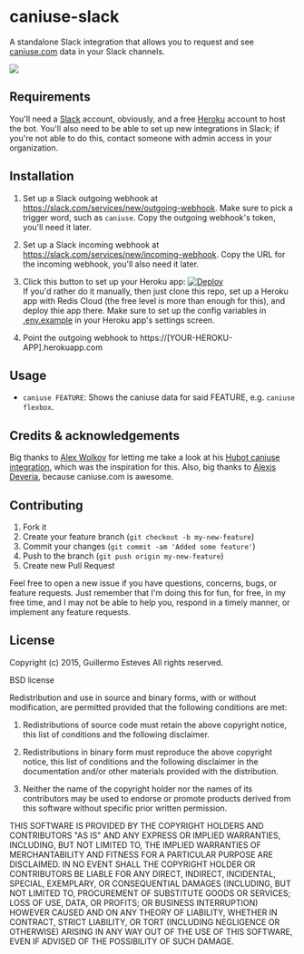 # caniuse-slack

A standalone Slack integration that allows you to request and see [caniuse.com](http://caniuse.com) data in your Slack channels.

![](http://i.imgur.com/p7kvKFI.png)

## Requirements

You'll need a [Slack](https://slack.com) account, obviously, and a free [Heroku](https://www.heroku.com/) account to host the bot. You'll also need to be able to set up new integrations in Slack; if you're not able to do this, contact someone with admin access in your organization.

## Installation

1. Set up a Slack outgoing webhook at https://slack.com/services/new/outgoing-webhook. Make sure to pick a trigger word, such as `caniuse`. Copy the outgoing webhook's token, you'll need it later.

2. Set up a Slack incoming webhook at https://slack.com/services/new/incoming-webhook. Copy the URL for the incoming webhook, you'll also need it later.

3. Click this button to set up your Heroku app: [![Deploy](https://www.herokucdn.com/deploy/button.svg)](https://heroku.com/deploy)   
If you'd rather do it manually, then just clone this repo, set up a Heroku app with Redis Cloud (the free level is more than enough for this), and deploy thie app there. Make sure to set up the config variables in
[.env.example](https://github.com/gesteves/caniuse-slack/blob/master/.env.example) in your Heroku app's settings screen.

5. Point the outgoing webhook to https://[YOUR-HEROKU-APP].herokuapp.com

## Usage

* `caniuse FEATURE`: Shows the caniuse data for said FEATURE, e.g. `caniuse flexbox`.

## Credits & acknowledgements

Big thanks to [Alex Wolkov](http://alexw.me/) for letting me take a look at his [Hubot caniuse integration](https://github.com/altryne/hubot-caniuse), which was the inspiration for this. Also, big thanks to [Alexis Deveria](https://twitter.com/Fyrd), because caniuse.com is awesome.

## Contributing

1. Fork it
2. Create your feature branch (`git checkout -b my-new-feature`)
3. Commit your changes (`git commit -am 'Added some feature'`)
4. Push to the branch (`git push origin my-new-feature`)
5. Create new Pull Request

Feel free to open a new issue if you have questions, concerns, bugs, or feature requests. Just remember that I'm doing this for fun, for free, in my free time, and I may not be able to help you, respond in a timely manner, or implement any feature requests.

## License 

Copyright (c) 2015, Guillermo Esteves
All rights reserved.

BSD license

Redistribution and use in source and binary forms, with or without modification, are permitted provided that the following conditions are met:

1. Redistributions of source code must retain the above copyright notice, this list of conditions and the following disclaimer.

2. Redistributions in binary form must reproduce the above copyright notice, this list of conditions and the following disclaimer in the documentation and/or other materials provided with the distribution.

3. Neither the name of the copyright holder nor the names of its contributors may be used to endorse or promote products derived from this software without specific prior written permission.

THIS SOFTWARE IS PROVIDED BY THE COPYRIGHT HOLDERS AND CONTRIBUTORS "AS IS" AND ANY EXPRESS OR IMPLIED WARRANTIES, INCLUDING, BUT NOT LIMITED TO, THE IMPLIED WARRANTIES OF MERCHANTABILITY AND FITNESS FOR A PARTICULAR PURPOSE ARE DISCLAIMED. IN NO EVENT SHALL THE COPYRIGHT HOLDER OR CONTRIBUTORS BE LIABLE FOR ANY DIRECT, INDIRECT, INCIDENTAL, SPECIAL, EXEMPLARY, OR CONSEQUENTIAL DAMAGES (INCLUDING, BUT NOT LIMITED TO, PROCUREMENT OF SUBSTITUTE GOODS OR SERVICES; LOSS OF USE, DATA, OR PROFITS; OR BUSINESS INTERRUPTION) HOWEVER CAUSED AND ON ANY THEORY OF LIABILITY, WHETHER IN CONTRACT, STRICT LIABILITY, OR TORT (INCLUDING NEGLIGENCE OR OTHERWISE) ARISING IN ANY WAY OUT OF THE USE OF THIS SOFTWARE, EVEN IF ADVISED OF THE POSSIBILITY OF SUCH DAMAGE.
